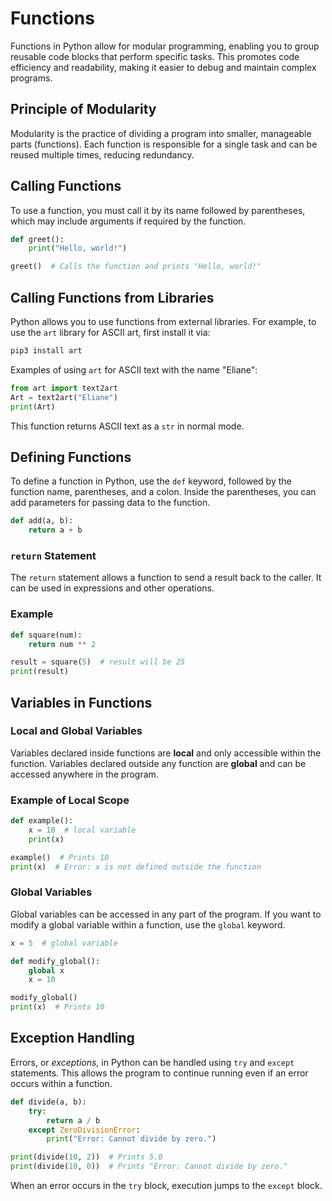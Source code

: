 # Functions

Functions in Python allow for modular programming, enabling you to group reusable code blocks that perform specific tasks. This promotes code efficiency and readability, making it easier to debug and maintain complex programs.

## Principle of Modularity
Modularity is the practice of dividing a program into smaller, manageable parts (functions). Each function is responsible for a single task and can be reused multiple times, reducing redundancy.

## Calling Functions

To use a function, you must call it by its name followed by parentheses, which may include arguments if required by the function.

```python
def greet():
    print("Hello, world!")

greet()  # Calls the function and prints "Hello, world!"
```

## Calling Functions from Libraries

Python allows you to use functions from external libraries. For example, to use the `art` library for ASCII art, first install it via:

```python
pip3 install art
```

Examples of using `art` for ASCII text with the name "Eliane":

```python
from art import text2art
Art = text2art("Eliane")
print(Art)
```
This function returns ASCII text as a `str` in normal mode.

## Defining Functions
To define a function in Python, use the `def` keyword, followed by the function name, parentheses, and a colon. Inside the parentheses, you can add parameters for passing data to the function.

```python
def add(a, b):
    return a + b
```

### `return` Statement
The `return` statement allows a function to send a result back to the caller. It can be used in expressions and other operations.

### Example
```python
def square(num):
    return num ** 2

result = square(5)  # result will be 25
print(result)
```

## Variables in Functions

### Local and Global Variables
Variables declared inside functions are **local** and only accessible within the function. Variables declared outside any function are **global** and can be accessed anywhere in the program.

### Example of Local Scope
```python
def example():
    x = 10  # local variable
    print(x)

example()  # Prints 10
print(x)  # Error: x is not defined outside the function
```

### Global Variables
Global variables can be accessed in any part of the program. If you want to modify a global variable within a function, use the `global` keyword.

```python
x = 5  # global variable

def modify_global():
    global x
    x = 10

modify_global()
print(x)  # Prints 10
```

## Exception Handling

Errors, or *exceptions*, in Python can be handled using `try` and `except` statements. This allows the program to continue running even if an error occurs within a function.

```python
def divide(a, b):
    try:
        return a / b
    except ZeroDivisionError:
        print("Error: Cannot divide by zero.")

print(divide(10, 2))  # Prints 5.0
print(divide(10, 0))  # Prints "Error: Cannot divide by zero."
```
When an error occurs in the `try` block, execution jumps to the `except` block.



